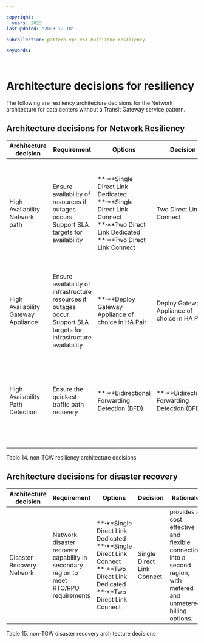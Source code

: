 ```yaml
---

copyright:
  years: 2023
lastupdated: "2023-12-18"

subcollection: pattern-vpc-vsi-multizone-resiliency

keywords:

---
```


# Architecture decisions for resiliency

The following are resiliency architecture decisions for the Network architecture for data centers without a Transit Gateway service pattern.

## Architecture decisions for Network Resiliency

| **Architecture decision**           | **Requirement**                                                                                                       | **Options**                                                                                                                                   | **Decision**                                      | **Rationale**                                                                                                                   |
|-------------------------------------|-----------------------------------------------------------------------------------------------------------------------|-----------------------------------------------------------------------------------------------------------------------------------------------|---------------------------------------------------|---------------------------------------------------------------------------------------------------------------------------------|
| High Availability Network path      | Ensure availability of resources if outages occurs. Support SLA targets for availability                              | \*\*·\*\*Single Direct Link Dedicated \*\*·\*\*Single Direct Link Connect \*\*·\*\*Two Direct Link Dedicated \*\*·\*\*Two Direct Link Connect | Two Direct Link Connect                           | Two Direct Link Connect provides a layer of resiliency with SDN over physical hardware while being cost effective and flexible. |
| High Availability Gateway Appliance | Ensure availability of infrastructure resources if outages occur. Support SLA targets for infrastructure availability | \*\*·\*\*Deploy Gateway Appliance of choice in HA Pair                                                                                        | Deploy Gateway Appliance of choice in HA Pair     | Ensures if one appliance unavailable access is still available through remaining gateway appliance.                             |
| High Availability Path Detection    | Ensure the quickest traffic path recovery                                                                             | \*\*·\*\*Bidirectional Forwarding Detection (BFD)                                                                                             | \*\*·\*\*Bidirectional Forwarding Detection (BFD) | provides a much faster way of detecting link failures compared to the built-in mechanisms within routing protocols              |

Table 14. non-TGW resiliency architecture decisions

##

## Architecture decisions for disaster recovery

| **Architecture decision** | **Requirement**                                                                       | **Options**                                                                                                                                   | **Decision**               | **Rationale**                                                                                                       |
|---------------------------|---------------------------------------------------------------------------------------|-----------------------------------------------------------------------------------------------------------------------------------------------|----------------------------|---------------------------------------------------------------------------------------------------------------------|
| Disaster Recovery Network | Network disaster recovery capability in secondary region to meet RTO/RPO requirements | \*\*·\*\*Single Direct Link Dedicated \*\*·\*\*Single Direct Link Connect \*\*·\*\*Two Direct Link Dedicated \*\*·\*\*Two Direct Link Connect | Single Direct Link Connect | provides a cost effective and flexible connection into a second region, with metered and unmetered billing options. |

Table 15. non-TGW disaster recovery architecture decisions
